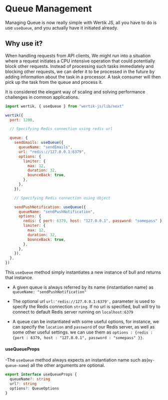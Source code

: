 # Queue Management

Managing Queue is now really simple with Wertik JS, all you have to do is use `useQueue`, and you actually have it initiated already.

## Why use it?

When handling requests from API clients, We might run into a situation where a request initiates a CPU intensive operation that could potentially block other requests. Instead of processing such tasks immediately and blocking other requests, we can defer it to be processed in the future by adding information about the task in a processor. A task consumer will then pick up the task from the queue and process it.

It is considered the elegant way of scaling and solving performance challenges in common applications.

```js
import wertik, { useQueue } from "wertik-js/lib/next"

wertik({
  port: 1200,

  // Specifying Redis connection using redis url

  queue: {
    sendEmails: useQueue({
      queueName: "sendEmails",
      url: "redis://127.0.0.1:6379",
      options: {
        limiter: {
          max: 12,
          duration: 32,
          bounceBack: true,
        },
      },
    }),

    // Specifying Redis connection using object

    sendPushNotification: useQueue({
      queueName: "sendPushNotification",
      options: {
        redis: { port: 6379, host: "127.0.0.1", password: "somepass" },
        limiter: {
          max: 12,
          duration: 32,
          bounceBack: true,
        },
      },
    }),
  },
})
```

This `useQueue` method simply instantiates a new instance of bull and returns that instance.

- A given queue is always referred by its name (instantiation name) as `queueName: "sendPushNotification"`

- The optional url `url:'redis://127.0.0.1:6379',` parameter is used to specify the Redis connection `string`. If no url is specified, bull will try to connect to default Redis server running on `localhost:6379`

- A queue can be instantiated with some useful options, for instance, we can specify the `location` and `password` of our Redis server, as well as some other useful settings. we can use them as `options : {redis : {port : 6379, host : "127.0.0.1", password : "somepass" }}`.

#### useQueueProps

-The `useQueue` method always expects an instantiation name such as(`my-queue-name`) all the other arguments are optional.

```typescript
export interface useQueueProps {
  queueName?: string
  url?: string
  options?: QueueOptions
}
```
